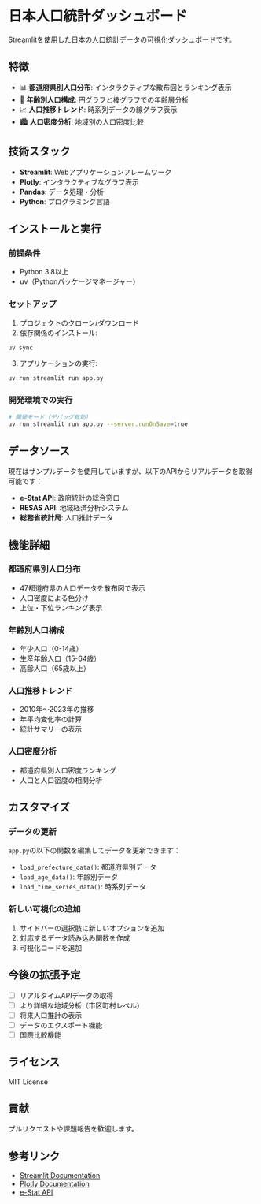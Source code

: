 # 日本人口統計ダッシュボード

Streamlitを使用した日本の人口統計データの可視化ダッシュボードです。

## 特徴

- 📊 **都道府県別人口分布**: インタラクティブな散布図とランキング表示
- 👥 **年齢別人口構成**: 円グラフと棒グラフでの年齢層分析
- 📈 **人口推移トレンド**: 時系列データの線グラフ表示
- 🏙️ **人口密度分析**: 地域別の人口密度比較

## 技術スタック

- **Streamlit**: Webアプリケーションフレームワーク
- **Plotly**: インタラクティブなグラフ表示
- **Pandas**: データ処理・分析
- **Python**: プログラミング言語

## インストールと実行

### 前提条件
- Python 3.8以上
- uv（Pythonパッケージマネージャー）

### セットアップ

1. プロジェクトのクローン/ダウンロード
2. 依存関係のインストール:
```bash
uv sync
```

3. アプリケーションの実行:
```bash
uv run streamlit run app.py
```

### 開発環境での実行

```bash
# 開発モード（デバッグ有効）
uv run streamlit run app.py --server.runOnSave=true
```

## データソース

現在はサンプルデータを使用していますが、以下のAPIからリアルデータを取得可能です：

- **e-Stat API**: 政府統計の総合窓口
- **RESAS API**: 地域経済分析システム
- **総務省統計局**: 人口推計データ

## 機能詳細

### 都道府県別人口分布
- 47都道府県の人口データを散布図で表示
- 人口密度による色分け
- 上位・下位ランキング表示

### 年齢別人口構成
- 年少人口（0-14歳）
- 生産年齢人口（15-64歳）
- 高齢人口（65歳以上）

### 人口推移トレンド
- 2010年〜2023年の推移
- 年平均変化率の計算
- 統計サマリーの表示

### 人口密度分析
- 都道府県別人口密度ランキング
- 人口と人口密度の相関分析

## カスタマイズ

### データの更新
`app.py`の以下の関数を編集してデータを更新できます：
- `load_prefecture_data()`: 都道府県別データ
- `load_age_data()`: 年齢別データ
- `load_time_series_data()`: 時系列データ

### 新しい可視化の追加
1. サイドバーの選択肢に新しいオプションを追加
2. 対応するデータ読み込み関数を作成
3. 可視化コードを追加

## 今後の拡張予定

- [ ] リアルタイムAPIデータの取得
- [ ] より詳細な地域分析（市区町村レベル）
- [ ] 将来人口推計の表示
- [ ] データのエクスポート機能
- [ ] 国際比較機能

## ライセンス

MIT License

## 貢献

プルリクエストや課題報告を歓迎します。

## 参考リンク

- [Streamlit Documentation](https://docs.streamlit.io/)
- [Plotly Documentation](https://plotly.com/python/)
- [e-Stat API](https://www.e-stat.go.jp/api/)
